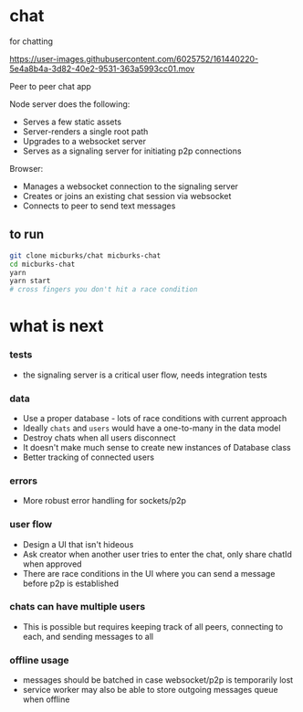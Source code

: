 
# chat

for chatting

https://user-images.githubusercontent.com/6025752/161440220-5e4a8b4a-3d82-40e2-9531-363a5993cc01.mov


Peer to peer chat app

Node server does the following:
- Serves a few static assets
- Server-renders a single root path
- Upgrades to a websocket server
- Serves as a signaling server for initiating p2p connections

Browser:
- Manages a websocket connection to the signaling server 
- Creates or joins an existing chat session via websocket
- Connects to peer to send text messages


## to run

```bash
git clone micburks/chat micburks-chat
cd micburks-chat
yarn
yarn start
# cross fingers you don't hit a race condition
```


# what is next

### tests
- the signaling server is a critical user flow, needs integration tests


### data
- Use a proper database - lots of race conditions with current approach
- Ideally `chats` and `users` would have a one-to-many in the data model
- Destroy chats when all users disconnect
- It doesn't make much sense to create new instances of Database class
- Better tracking of connected users


### errors
- More robust error handling for sockets/p2p


### user flow
- Design a UI that isn't hideous
- Ask creator when another user tries to enter the chat, only share chatId when approved
- There are race conditions in the UI where you can send a message before p2p is established


### chats can have multiple users
- This is possible but requires keeping track of all peers, connecting to each,
  and sending messages to all


### offline usage
- messages should be batched in case websocket/p2p is temporarily lost
- service worker may also be able to store outgoing messages queue when offline
